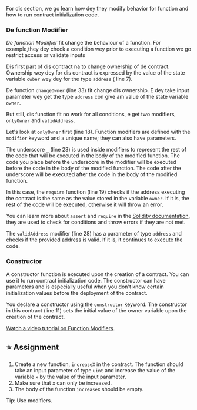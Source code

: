 For dis section, we go learn how dey they modify behavior for function and how to run contract initialization code.

### De function Modiifier

_De function Modiifier_ fit change the behaviour of a function. For example,they dey check a condition wey prior to executing a function we go restrict access or validate inputs

Dis first part of dis contract na to change ownership of de contract. Ownership wey dey for dis contract is expressed by the value of the state variable `owber` wey dey for the type `address` ( line 7).

De function `changeOwner` (line 33) fit change dis ownership. E dey take input parameter wey get the type `address` con give am value of the state variable `owner`.

But still, dis function fit no work for all conditions, e get two modifiers, `onlyOwner` and `validAddress`.

Let's look at `onlyOwner` first (line 18).
Function modifiers are defined with the `modifier` keyword and a unique name; they can also have parameters.

The underscore `_` (line 23) is used inside modifiers to represent the rest of the code that will be executed in the body of the modified function.
The code you place before the underscore in the modifier will be executed before the code in the body of the modified function. The code after the underscore will be executed after the code in the body of the modified function.

In this case, the `require` function (line 19) checks if the address executing the contract is the same as the value stored in the variable `owner`. If it is, the rest of the code will be executed, otherwise it will throw an error.

You can learn more about `assert` and `require` in the <a href="https://docs.soliditylang.org/en/latest/control-structures.html#error-handling-assert-require-revert-and-exceptions" target="_blank">Solidity documentation</a>, they are used to check for conditions and throw errors if they are not met.

The `validAddress` modifier (line 28) has a parameter of type `address` and checks if the provided address is valid. If it is, it continues to execute the code.

### Constructor

A constructor function is executed upon the creation of a contract. You can use it to run contract initialization code. The constructor can have parameters and is especially useful when you don't know certain initialization values before the deployment of the contract.

You declare a constructor using the `constructor` keyword. The constructor in this contract (line 11) sets the initial value of the owner variable upon the creation of the contract.

<a href="https://www.youtube.com/watch?v=b6FBWsz7VaI" target="_blank">Watch a video tutorial on Function Modifiers</a>.

## ⭐️ Assignment

1. Create a new function, `increaseX` in the contract. The function should take an input parameter of type `uint` and increase the value of the variable `x` by the value of the input parameter.
2. Make sure that x can only be increased.
3. The body of the function `increaseX` should be empty.

Tip: Use modifiers.
